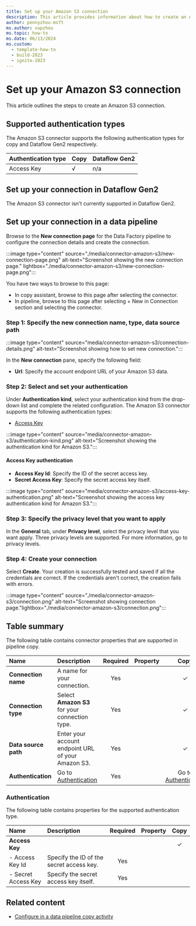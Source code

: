 ```yaml
---
title: Set up your Amazon S3 connection
description: This article provides information about how to create an Amazon S3 connection in Microsoft Fabric.
author: pennyzhou-msft
ms.author: xupzhou
ms.topic: how-to
ms.date: 06/13/2024
ms.custom:
  - template-how-to
  - build-2023
  - ignite-2023
---
```


# Set up your Amazon S3 connection

This article outlines the steps to create an Amazon S3 connection.

## Supported authentication types

The Amazon S3 connector supports the following authentication types for copy and Dataflow Gen2 respectively.  

|Authentication type |Copy |Dataflow Gen2 |
|:---|:---|:---|
|Access Key| √| n/a|

## Set up your connection in Dataflow Gen2

The Amazon S3 connector isn't currently supported in Dataflow Gen2.

## Set up your connection in a data pipeline

Browse to the **New connection page** for the Data Factory pipeline to configure the connection details and create the connection.

:::image type="content" source="./media/connector-amazon-s3/new-connection-page.png" alt-text="Screenshot showing the new connection page." lightbox="./media/connector-amazon-s3/new-connection-page.png":::

You have two ways to browse to this page:

- In copy assistant, browse to this page after selecting the connector.
- In pipeline, browse to this page after selecting + New in Connection section and selecting the connector.

### Step 1: Specify the new connection name, type, data source path

   :::image type="content" source="media/connector-amazon-s3/connection-details.png" alt-text="Screenshot showing how to set new connection.":::

In the **New connection** pane, specify the following field:

- **Url**: Specify the account endpoint URL of your Amazon S3 data.

### Step 2:  Select and set your authentication

Under **Authentication kind**, select your authentication kind from the drop-down list and complete the related configuration. The Amazon S3 connector supports the following authentication types:

- [Access Key](#access-key-authentication)

:::image type="content" source="media/connector-amazon-s3/authentication-kind.png" alt-text="Screenshot showing the authentication kind for Amazon S3.":::

#### Access Key authentication

- **Access Key Id**: Specify the ID of the secret access key.
- **Secret Access Key**: Specify the secret access key itself.

:::image type="content" source="media/connector-amazon-s3/access-key-authentication.png" alt-text="Screenshot showing the access key authentication kind for Amazon S3.":::

### Step 3: Specify the privacy level that you want to apply

In the **General** tab, under **Privacy level**, select the privacy level that you want apply. Three privacy levels are supported. For more information, go to privacy levels.

### Step 4: Create your connection

Select **Create**. Your creation is successfully tested and saved if all the credentials are correct. If the credentials aren't correct, the creation fails with errors.

:::image type="content" source="./media/connector-amazon-s3/connection.png" alt-text="Screenshot showing connection page."lightbox="./media/connector-amazon-s3/connection.png":::

## Table summary

The following table contains connector properties that are supported in pipeline copy.

|Name|Description|Required|Property|Copy|
|:---|:---|:---:|:---|:---:|
|**Connection name**|A name for your connection.|Yes||✓|
|**Connection type**|Select **Amazon S3** for your connection type.|Yes||✓|
|**Data source path**|Enter your account endpoint URL of your Amazon S3.|Yes||✓|
|**Authentication**|Go to [Authentication](#authentication) |Yes||Go to [Authentication](#authentication)|

### Authentication

The following table contains properties for the supported authentication type.

|Name|Description|Required|Property|Copy|
|:---|:---|:---:|:---|:---:|
|**Access Key**||||✓|
|- Access Key Id|Specify the ID of the secret access key.|Yes |||
|- Secret Access Key|Specify the secret access key itself.|Yes |||

## Related content

- [Configure in a data pipeline copy activity](connector-amazon-s3-copy-activity.md)
